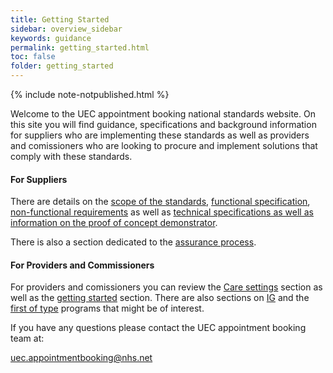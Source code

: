 ```yaml
---
title: Getting Started
sidebar: overview_sidebar
keywords: guidance
permalink: getting_started.html
toc: false
folder: getting_started
---
```


{% include note-notpublished.html %}


Welcome to the UEC appointment booking national standards website. On this site you will find guidance, specifications and background information for suppliers who are implementing these standards as well as providers and comissioners who are looking to procure and implement solutions that comply with these standards.

#### For Suppliers
There are details on the <a href="https://nhsd-a2si.github.io/docs-uec-appts/scope_overview.html">scope of the standards</a>, <a href="https://nhsd-a2si.github.io/docs-uec-appts/fs_workflow.html">functional specification</a>, <a href="https://nhsd-a2si.github.io/docs-uec-appts/non_functional_requirements.html">non-functional requirements</a> as well as <a href="https://nhsd-a2si.github.io/docs-uec-appts/implementation_overview.html">technical specifications as well as information on the proof of concept demonstrator</a>.

There is also a section dedicated to the <a href="https://nhsd-a2si.github.io/docs-uec-appts/assurance_overview.html">assurance process</a>.

#### For Providers and Commissioners
For providers and comissioners you can review the <a href="caresetting_gppractice.html" target="_blank">Care settings</a> section as well as the <a href="https://nhsd-a2si.github.io/docs-uec-appts/scope_overview.html" target="_blank">getting started</a> section. There are also sections on <a href="" target="_blank">IG</a> and the <a href="" target="_blank">first of type</a> programs that might be of interest.

If you have any questions please contact the UEC appointment booking team at:

<a href="uec.appointmentbooking@nhs.net">uec.appointmentbooking@nhs.net</a>
